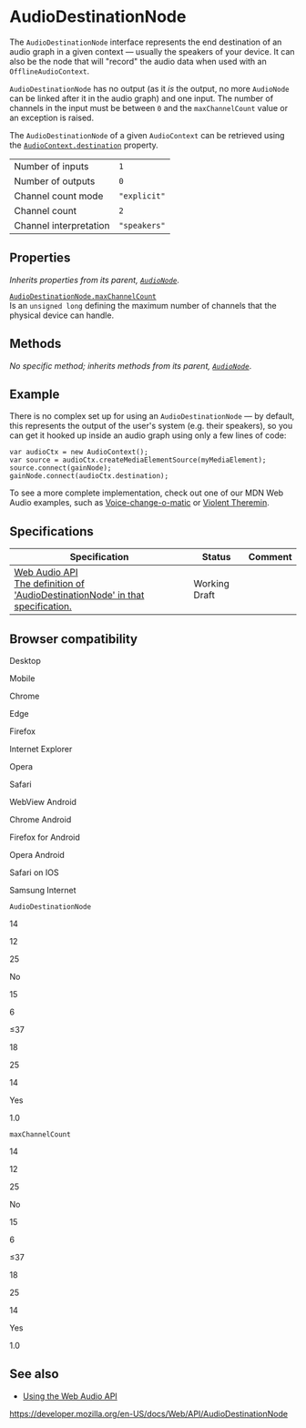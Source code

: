 # AudioDestinationNode

The `AudioDestinationNode` interface represents the end destination of an audio graph in a given context — usually the speakers of your device. It can also be the node that will "record" the audio data when used with an `OfflineAudioContext`.

`AudioDestinationNode` has no output (as it _is_ the output, no more `AudioNode` can be linked after it in the audio graph) and one input. The number of channels in the input must be between `0` and the `maxChannelCount` value or an exception is raised.

The `AudioDestinationNode` of a given `AudioContext` can be retrieved using the [`AudioContext.destination`](baseaudiocontext/destination) property.

<table><tbody><tr class="odd"><td>Number of inputs</td><td><code>1</code></td></tr><tr class="even"><td>Number of outputs</td><td><code>0</code></td></tr><tr class="odd"><td>Channel count mode</td><td><code>"explicit"</code></td></tr><tr class="even"><td>Channel count</td><td><code>2</code></td></tr><tr class="odd"><td>Channel interpretation</td><td><code>"speakers"</code></td></tr></tbody></table>

## Properties

_Inherits properties from its parent, [`AudioNode`](audionode)_.

[`AudioDestinationNode.maxChannelCount`](audiodestinationnode/maxchannelcount)  
Is an `unsigned long` defining the maximum number of channels that the physical device can handle.

## Methods

_No specific method; inherits methods from its parent, [`AudioNode`](audionode)_.

## Example

There is no complex set up for using an `AudioDestinationNode` — by default, this represents the output of the user's system (e.g. their speakers), so you can get it hooked up inside an audio graph using only a few lines of code:

    var audioCtx = new AudioContext();
    var source = audioCtx.createMediaElementSource(myMediaElement);
    source.connect(gainNode);
    gainNode.connect(audioCtx.destination);

To see a more complete implementation, check out one of our MDN Web Audio examples, such as [Voice-change-o-matic](https://mdn.github.io/voice-change-o-matic/) or [Violent Theremin](https://mdn.github.io/violent-theremin/).

## Specifications

<table><thead><tr class="header"><th>Specification</th><th>Status</th><th>Comment</th></tr></thead><tbody><tr class="odd"><td><a href="https://webaudio.github.io/web-audio-api/#AudioDestinationNode">Web Audio API<br />
<span class="small">The definition of 'AudioDestinationNode' in that specification.</span></a></td><td><span class="spec-wd">Working Draft</span></td><td></td></tr></tbody></table>

## Browser compatibility

Desktop

Mobile

Chrome

Edge

Firefox

Internet Explorer

Opera

Safari

WebView Android

Chrome Android

Firefox for Android

Opera Android

Safari on IOS

Samsung Internet

`AudioDestinationNode`

14

12

25

No

15

6

≤37

18

25

14

Yes

1.0

`maxChannelCount`

14

12

25

No

15

6

≤37

18

25

14

Yes

1.0

## See also

- [Using the Web Audio API](web_audio_api/using_web_audio_api)

<a href="https://developer.mozilla.org/en-US/docs/Web/API/AudioDestinationNode" class="_attribution-link">https://developer.mozilla.org/en-US/docs/Web/API/AudioDestinationNode</a>
